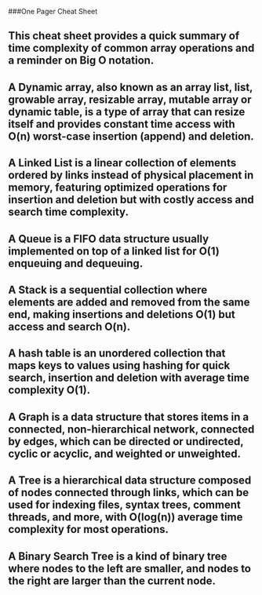 ###One Pager Cheat Sheet


## This cheat sheet provides a quick summary of time complexity of common array operations and a reminder on Big O notation.
## A Dynamic array, also known as an array list, list, growable array, resizable array, mutable array or dynamic table, is a type of array that can resize itself and provides constant time access with O(n) worst-case insertion (append) and deletion.
## A Linked List is a linear collection of elements ordered by links instead of physical placement in memory, featuring optimized operations for insertion and deletion but with costly access and search time complexity.
## A Queue is a FIFO data structure usually implemented on top of a linked list for O(1) enqueuing and dequeuing.
## A Stack is a sequential collection where elements are added and removed from the same end, making insertions and deletions O(1) but access and search O(n).
## A hash table is an unordered collection that maps keys to values using hashing for quick search, insertion and deletion with average time complexity O(1).
## A Graph is a data structure that stores items in a connected, non-hierarchical network, connected by edges, which can be directed or undirected, cyclic or acyclic, and weighted or unweighted.
## A Tree is a hierarchical data structure composed of nodes connected through links, which can be used for indexing files, syntax trees, comment threads, and more, with O(log(n)) average time complexity for most operations.
## A Binary Search Tree is a kind of binary tree where nodes to the left are smaller, and nodes to the right are larger than the current node.